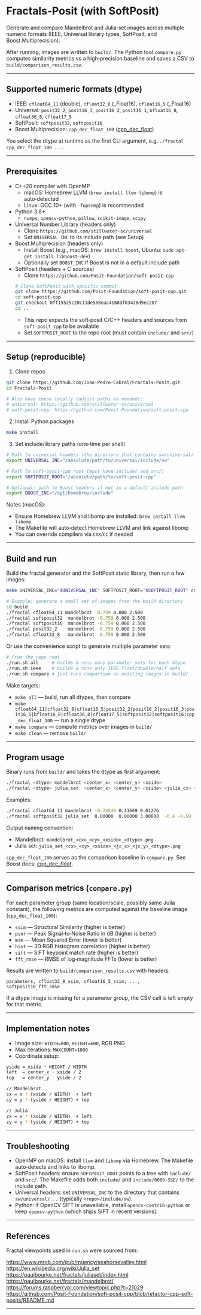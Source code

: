 # Fractals‑Posit (with SoftPosit)

Generate and compare Mandelbrot and Julia‑set images across multiple numeric formats (IEEE, Universal library types, SoftPosit, and Boost.Multiprecision).

After running, images are written to `build/`. The Python tool `compare.py` computes similarity metrics vs a high‑precision baseline and saves a CSV to `build/comparison_results.csv`.

---

## Supported numeric formats (dtype)

- IEEE: `cfloat64_11` (double), `cfloat32_8` (\_Float16), `cfloat16_5` (\_Float16)
- Universal: `posit32_2`, `posit16_3`, `posit16_2`, `posit16_1`, `bfloat16_8`, `cfloat36_8`, `cfloat17_5`
- SoftPosit: `softposit32`, `softposit16`
- Boost.Multiprecision: `cpp_dec_float_100` ([cpp_dec_float](https://www.boost.org/doc/libs/1_77_0/libs/multiprecision/doc/html/boost_multiprecision/tut/floats/cpp_dec_float.html))

You select the dtype at runtime as the first CLI argument, e.g. `./fractal cpp_dec_float_100 ...`.

---

## Prerequisites

- C++20 compiler with OpenMP
  - macOS: Homebrew LLVM (`brew install llvm libomp`) is auto‑detected
  - Linux: GCC 10+ (with `-fopenmp`) is recommended
- Python 3.8+
  - `numpy`, `opencv‑python`, `pillow`, `scikit‑image`, `scipy`
- Universal Number Library (headers only)
  - Clone `https://github.com/stillwater-sc/universal`
  - Set `UNIVERSAL_INC` to its include path (see Setup)
- Boost.Multiprecision (headers only)
  - Install Boost (e.g., macOS: `brew install boost`, Ubuntu: `sudo apt-get install libboost-dev`)
  - Optionally set `BOOST_INC` if Boost is not in a default include path
- SoftPosit (headers + C sources)
  - Clone `https://github.com/Posit-Foundation/soft-posit-cpp`
  ``` bash
  # Clone SoftPosit with specific commit
  git clone https://github.com/Posit-Foundation/soft-posit-cpp.git
  cd soft-posit-cpp
  git checkout 0ff15525c20c11de588eac4168df03428d9ec287
  cd ..
  ```
  - This repo expects the soft‑posit C/C++ headers and sources from `soft-posit-cpp` to be available
  - Set `SOFTPOSIT_ROOT` to the repo root (must contain `include/` and `src/`)

---

## Setup (reproducible)

1. Clone repos

```bash
git clone https://github.com/Joao-Pedro-Cabral/Fractals-Posit.git
cd Fractals-Posit

# Also have these locally (adjust paths as needed):
# universal: https://github.com/stillwater-sc/universal
# soft-posit-cpp: https://github.com/Posit-Foundation/soft-posit-cpp
```

2. Install Python packages

```bash
make install
```

3. Set include/library paths (one‑time per shell)

```bash
# Path to universal headers (the directory that contains sw/universal/...)
export UNIVERSAL_INC="/absolute/path/to/universal/include/sw"

# Path to soft-posit-cpp root (must have include/ and src/)
export SOFTPOSIT_ROOT="/absolute/path/to/soft-posit-cpp"

# Optional: path to Boost headers if not in a default include path
export BOOST_INC="/opt/homebrew/include"
```

Notes (macOS):

- Ensure Homebrew LLVM and libomp are installed: `brew install llvm libomp`
- The Makefile will auto‑detect Homebrew LLVM and link against libomp
- You can override compilers via `CXX`/`CC` if needed

---

## Build and run

Build the fractal generator and the SoftPosit static library, then run a few images:

```bash
make UNIVERSAL_INC="$UNIVERSAL_INC" SOFTPOSIT_ROOT="$SOFTPOSIT_ROOT" compile

# Example: generate a small set of images from the build directory
cd build
./fractal cfloat64_11 mandelbrot -0.759 0.000 2.500
./fractal softposit32  mandelbrot -0.759 0.000 2.500
./fractal softposit16  mandelbrot -0.759 0.000 2.500
./fractal posit32_2    mandelbrot -0.759 0.000 2.500
./fractal cfloat32_8   mandelbrot -0.759 0.000 2.500
```

Or use the convenience script to generate multiple parameter sets:

```bash
# from the repo root
./run.sh all     # builds & runs many parameter sets for each dtype
./run.sh ieee    # builds & runs only IEEE float/double/half sets
./run.sh compare # just runs comparison on existing images in build/
```

Make targets:

- `make all` — build, run all dtypes, then compare
- `make cfloat64_11|cfloat32_8|cfloat16_5|posit32_2|posit16_2|posit16_3|posit16_1|bfloat16_8|cfloat36_8|cfloat17_5|softposit32|softposit16|cpp_dec_float_100` — run a single dtype
- `make compare` — compute metrics over images in `build/`
- `make clean` — remove `build/`

---

## Program usage

Binary runs from `build/` and takes the dtype as first argument:

```bash
./fractal <dtype> mandelbrot <center_x> <center_y> <xside>
./fractal <dtype> julia_set  <center_x> <center_y> <xside> <julia_cx> <julia_cy>
```

Examples:

```bash
./fractal cfloat64_11 mandelbrot -0.74548 0.11669 0.01276
./fractal softposit32 julia_set  0.00000  0.00000 3.00000  -0.4 -0.59
```

Output naming convention:

- Mandelbrot: `mandelbrot_<cx>_<cy>_<xside>_<dtype>.png`
- Julia set: `julia_set_<cx>_<cy>_<xside>_<jc_x>_<jc_y>_<dtype>.png`

`cpp_dec_float_100` serves as the comparison baseline in `compare.py`. See Boost docs: [cpp_dec_float](https://www.boost.org/doc/libs/1_77_0/libs/multiprecision/doc/html/boost_multiprecision/tut/floats/cpp_dec_float.html).

---

## Comparison metrics (`compare.py`)

For each parameter group (same location/scale, possibly same Julia constant), the following metrics are computed against the baseline image (`cpp_dec_float_100`):

- `ssim` — Structural Similarity (higher is better)
- `psnr` — Peak Signal‑to‑Noise Ratio in dB (higher is better)
- `mse` — Mean Squared Error (lower is better)
- `hist` — 3D RGB histogram correlation (higher is better)
- `sift` — SIFT keypoint match rate (higher is better)
- `fft_rmse` — RMSE of log‑magnitude FFTs (lower is better)

Results are written to `build/comparison_results.csv` with headers:

```
parameters, cfloat32_8_ssim, cfloat16_5_ssim, ..., softposit16_fft_rmse
```

If a dtype image is missing for a parameter group, the CSV cell is left empty for that metric.

---

## Implementation notes

- Image size: `WIDTH=800`, `HEIGHT=600`, RGB PNG
- Max iterations: `MAXCOUNT=1000`
- Coordinate setup:

```bash
yside = xside * HEIGHT / WIDTH
left  = center_x - xside / 2
top   = center_y - yside / 2

// Mandelbrot
cx = x * (xside / WIDTH)  + left
cy = y * (yside / HEIGHT) + top

// Julia
zx = x * (xside / WIDTH)  + left
zy = y * (yside / HEIGHT) + top
```

---

## Troubleshooting

- OpenMP on macOS: install `llvm` and `libomp` via Homebrew. The Makefile auto‑detects and links to libomp.
- SoftPosit headers: ensure `SOFTPOSIT_ROOT` points to a tree with `include/` and `src/`. The Makefile adds both `include/` and `include/8086‑SSE/` to the include path.
- Universal headers: set `UNIVERSAL_INC` to the directory that contains `sw/universal/...` (typically `<repo>/include/sw`).
- Python: if OpenCV SIFT is unavailable, install `opencv-contrib-python` or keep `opencv-python` (which ships SIFT in recent versions).

---

## References

Fractal viewpoints used in `run.sh` were sourced from:

<https://www.mrob.com/pub/muency/seahorsevalley.html>
<https://en.wikipedia.org/wiki/Julia_set>
<https://paulbourke.net/fractals/juliaset/index.html>
<https://paulbourke.net/fractals/mandelbrot/>
<https://forums.raspberrypi.com/viewtopic.php?t=21029>
<https://github.com/Posit-Foundation/soft-posit-cpp/blob/refactor-cpp-soft-posits/README.md>

---
